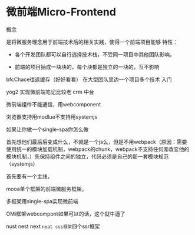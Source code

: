 # 微前端Micro-Frontend

概念

是将微服务理念用于前端技术后的相关实践，使得一个前端项目能够
特性：

- 各个开发团队都可以自行选择技术栈，不受同一项目中其他团队影响。

- 前端的项目抽成一块块的，每个块都是独立的一块的，互不影响

bfcChace往返缓存（好好看看）
在大型团队里边一个项目多个技术
入门

yog2 实现微前端笔记比较老
crm 中台

微前端组件不能通信，用webcomponent


浏览器支持用modlue不支持用systemjs

如果让你做一个single-spa你怎么做

首先想他们最后后变成什么，不就是一个js么，但是不用webpack（原因：需要使用统一的模块加载机制，webpack的chunk，webpack不支持任何库改变他的模块机制，）先保持组件之间的独立，代码必须是自己的那一套模块规范（systemjs）

首先要有一个主线，

mooa单个框架的前端微服务框架。

多框架用single-spa实现微前端

OMi框架webcompont如果可以的话，这个就牛逼了

nust nest next `neat css框架`四个ssr框架